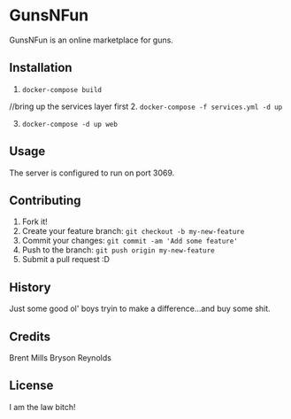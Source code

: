 # GunsNFun

GunsNFun is an online marketplace for guns.

## Installation

1. `docker-compose build`

//bring up the services layer first
2. `docker-compose -f services.yml -d up`

3. `docker-compose -d up web`

## Usage

The server is configured to run on port 3069.

## Contributing

1. Fork it!
2. Create your feature branch: `git checkout -b my-new-feature`
3. Commit your changes: `git commit -am 'Add some feature'`
4. Push to the branch: `git push origin my-new-feature`
5. Submit a pull request :D

## History

Just some good ol' boys tryin to make a difference...and buy some shit.

## Credits

Brent Mills
Bryson Reynolds

## License

I am the law bitch!

